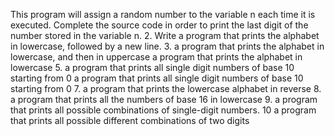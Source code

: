 This program will assign a random number to the variable n each time it is executed. Complete the source code in order to print the last digit of the number stored in the variable n.
2. Write a program that prints the alphabet in lowercase, followed by a new line.
3. a program that prints the alphabet in lowercase, and then in uppercase
a program that prints the alphabet in lowercase
5. a program that prints all single digit numbers of base 10 starting from 0
 a program that prints all single digit numbers of base 10 starting from 0
7. a program that prints the lowercase alphabet in reverse
8. a program that prints all the numbers of base 16 in lowercase
9.  a program that prints all possible combinations of single-digit numbers.
10 a program that prints all possible different combinations of two digits
